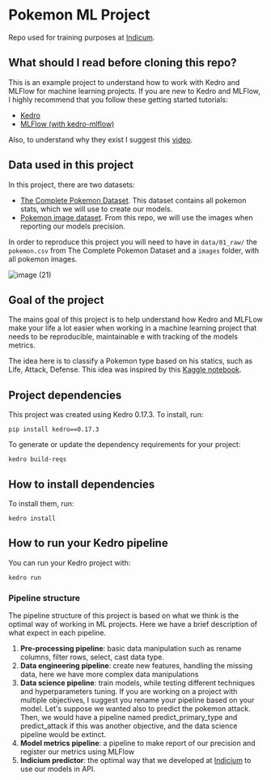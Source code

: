# Pokemon ML Project

Repo used for training purposes at [Indicum](https://indicium.tech/).

## What should I read before cloning this repo?

This is an example project to understand how to work with Kedro and MLFlow for machine learning projects. If you are new to Kedro and MLFlow, I highly recommend that you follow these getting started tutorials:

 * [Kedro](https://kedro.readthedocs.io/en/stable/02_get_started/01_prerequisites.html)
 * [MLFlow (with kedro-mlflow)](https://kedro-mlflow.readthedocs.io/en/stable/source/03_getting_started/index.html)

Also, to understand why they exist I suggest this [video](https://www.youtube.com/watch?v=ZPxuohy5SoU&ab_channel=PyData). 

## Data used in this project

In this project, there are two datasets:

 * [The Complete Pokemon Dataset](https://www.kaggle.com/rounakbanik/pokemon). This dataset contains all pokemon stats, which we will use to create our models.
 * [Pokemon image dataset](https://www.kaggle.com/vishalsubbiah/pokemon-images-and-types). From this repo, we will use the images when reporting our models precision.

In order to reproduce this project you will need to have in `data/01_raw/` the `pokemon.csv` from The Complete Pokemon Dataset and a `images` folder, with all pokemon images.

![image (21)](https://user-images.githubusercontent.com/62858527/118688408-6a5b7980-b7dc-11eb-8711-5bfda585b7ff.png)

## Goal of the project

The mains goal of this project is to help understand how Kedro and MLFLow make your life a lot easier when working in a machine learning project that needs to be reproducible, maintainable e with tracking of the models metrics.

The idea here is to classify a Pokemon type based on his statics, such as Life, Attack, Defense. This idea was inspired by this [Kaggle notebook](https://www.kaggle.com/ericazhou/pokemon-type-classification).

## Project dependencies

This project was created using Kedro 0.17.3. To install, run:

```
pip install kedro==0.17.3
```

To generate or update the dependency requirements for your project:

```
kedro build-reqs
```

## How to install dependencies

To install them, run:

```
kedro install
```

## How to run your Kedro pipeline

You can run your Kedro project with:

```
kedro run
```
### Pipeline structure

The pipeline structure of this project is based on what we think is the optimal way of working in ML projects. Here we have a brief description of what expect in each pipeline.

  1) **Pre-processing pipeline**: basic data manipulation such as rename columns, filter rows, select, cast data type.
  2) **Data engineering pipeline**: create new features, handling the missing data, here we have more complex data manipulations
  3) **Data science pipeline**: train models, while testing different techniques and hyperparameters tuning. If you are working on a project with multiple objectives, I suggest you rename your pipeline based on your model. Let's suppose we wanted also to predict the pokemon attack. Then, we would have a pipeline named predict_primary_type and predict_attack if this was another objective, and the data science pipeline would be extinct.
  4) **Model metrics pipeline**: a pipeline to make report of our precision and register our metrics using MLFlow
  5) **Indicium predictor**: the optimal way that we developed at [Indicium](https://indicium.tech/) to use our models in API.


